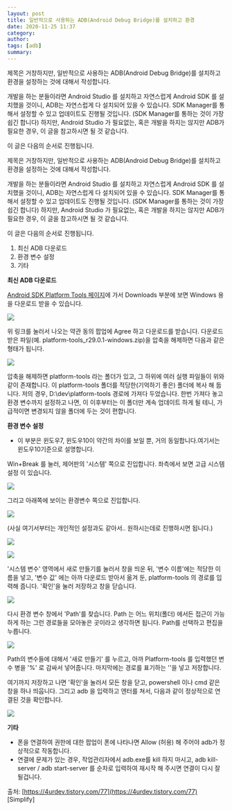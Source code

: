 ```yaml
---
layout: post
title: 일반적으로 사용하는 ADB(Android Debug Bridge)를 설치하고 환경
date: 2020-11-25 11:37
category: 
author: 
tags: [adb]
summary: 
---
```


제목은 거창하지만, 일반적으로 사용하는 ADB(Android Debug Bridge)를 설치하고 환경을 설정하는 것에 대해서 작성합니다.

개발을 하는 분들이라면 Android Studio 를 설치하고 자연스럽게 Android SDK 를 설치했을 것이니, ADB는 자연스럽게 다 설치되어 있을 수 있습니다. SDK Manager를 통해서 설정할 수 있고 업데이트도 진행될 것입니다. (SDK Manager를 통하는 것이 가장 쉽긴 합니다) 하지만, Android Studio 가 필요없는, 혹은 개발을 하지는 않지만 ADB가 필요한 경우, 이 글을 참고하시면 될 것 같습니다.

이 글은 다음의 순서로 진행됩니다.

제목은 거창하지만, 일반적으로 사용하는 ADB(Android Debug Bridge)를 설치하고 환경을 설정하는 것에 대해서 작성합니다.

개발을 하는 분들이라면 Android Studio 를 설치하고 자연스럽게 Android SDK 를 설치했을 것이니, ADB는 자연스럽게 다 설치되어 있을 수 있습니다. SDK Manager를 통해서 설정할 수 있고 업데이트도 진행될 것입니다. (SDK Manager를 통하는 것이 가장 쉽긴 합니다) 하지만, Android Studio 가 필요없는, 혹은 개발을 하지는 않지만 ADB가 필요한 경우, 이 글을 참고하시면 될 것 같습니다.

이 글은 다음의 순서로 진행됩니다.

1.  최신 ADB 다운로드
2.  환경 변수 설정
3.  기타

**최신 ADB 다운로드**

[Android SDK Platform Tools 페이지](https://developer.android.com/studio/releases/platform-tools)에 가서 Downloads 부분에 보면 Windows 용을 다운로드 받을 수 있습니다.

![](https://blog.kakaocdn.net/dn/zjjJb/btqv3sZChQK/2gdXlfPwxSLj6DqShwMxC0/img.png)

위 링크를 눌러서 나오는 약관 동의 팝업에 Agree 하고 다운로드를 받습니다. 다운로드 받은 파일(예. platform-tools_r29.0.1-windows.zip)을 압축을 해제하면 다음과 같은 형태가 됩니다.

![](https://blog.kakaocdn.net/dn/zY74U/btqv0WmPEgR/6CWOkNWvKKFntzjULzPIJK/img.png)

압축을 해제하면 platform-tools 라는 폴더가 있고, 그 하위에 여러 실행 파일들이 위와 같이 존재합니다. 이 platform-tools 폴더를 적당한(기억하기 좋은) 폴더에 복사 해 둡니다. 저의 경우, D:\dev\platform-tools  경로에 가져다 두었습니다. 한번 가져다 놓고 환경 변수까지 설정하고 나면, 이 이후부터는 이 폴더만 계속 업데이트 하게 될 테니, 가급적이면 변경되지 않을 폴더에 두는 것이 편합니다.

**환경 변수 설정**

* 이 부분은 윈도우7, 윈도우10이 약간의 차이를 보일 뿐, 거의 동일합니다.여기서는 윈도우10기준으로 설명합니다.

Win+Break 를 눌러, 제어판의 '시스템' 쪽으로 진입합니다. 좌측에서 보면 고급 시스템 설정 이 있습니다.

![](https://blog.kakaocdn.net/dn/bMSj66/btqvZZkl3SB/bAISz7ahJQK3kD5IZrMk30/img.png)

그리고 아래쪽에 보이는 환경변수 쪽으로 진입합니다.

![](https://blog.kakaocdn.net/dn/bHRB60/btqvZiqQohA/5DbSLWJSePAN1MsubINNq0/img.png)

(사실 여기서부터는 개인적인 설정과도 같아서.. 원하시는데로 진행하시면 됩니다.)

![](https://blog.kakaocdn.net/dn/lk5og/btqvZYFI0kc/3xey83EIvad55PKJS9DX2k/img.png)

![](https://blog.kakaocdn.net/dn/cdY9w0/btqvZg0R5WG/4C37sWbgXp6EmyRBGPcWa1/img.png)

'시스템 변수' 영역에서 새로 만들기를 눌러서 창을 띄운 뒤, '변수 이름'에는 적당한 이름을 넣고, '변수 값' 에는 아까 다운로드 받아서 옮겨 둔, platform-tools 의 경로를 입력해 줍니다. '확인'을 눌러 저장하고 창을 닫습니다.

![](https://blog.kakaocdn.net/dn/Il4ve/btqv3IA9Uid/15UlTiHKwsZa6kPvvoIcLk/img.png)

다시 환경 변수 창에서 'Path'를 찾습니다. Path 는 어느 위치(폴더) 에서든 접근이 가능하게 하는 그런 경로들을 모아놓은 곳이라고 생각하면 됩니다. Path를 선택하고 편집을 누릅니다.

![](https://blog.kakaocdn.net/dn/6w87r/btqv0WHfEdu/TvErYw0eyJJbW5lKTOJAi1/img.png)

Path의 변수들에 대해서 '새로 만들기' 를 누르고, 아까 Platform-tools 를 입력했던 변수 병을 '%' 로 감싸서 넣어줍니다. 마지막에는 경로를 표기하는 '\'을 넣고 저장합니다.

여기까지 저장하고 나면 '확인'을 눌러서 모든 창을 닫고, powershell 이나 cmd 같은 창을 하나 띄웁니다. 그리고 adb 을 입력하고 엔터를 쳐서, 다음과 같이 정상적으로 연결된 것을 확인합니다.

![](https://blog.kakaocdn.net/dn/b3OUSg/btqv0VaqgXc/OrDfSoRU5fPNYxMGKwuSZ1/img.png)

**기타**

-   폰을 연결하여 권한에 대한 팝업이 폰에 나타나면 Allow (허용) 해 주어야 adb가 정상적으로 작동합니다.
-   연결에 문제가 있는 경우, 작업관리자에서 adb.exe를 kill 하지 마시고, adb kill-server / adb start-server 를 순차로 입력하여 재시작 해 주시면 연결이 다시 잘 될겁니다.

  
  
출처: [https://4urdev.tistory.com/77](https://4urdev.tistory.com/77) [Simplify]